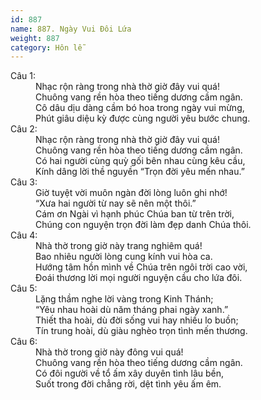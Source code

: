 ```yaml
---
id: 887
name: 887. Ngày Vui Đôi Lứa
weight: 887
category: Hôn lễ
---
```

<dl><dt>Câu 1:</dt><dd data-verse="1">Nhạc rộn ràng trong nhà thờ giờ đây vui quá! <br/>Chuông vang rền hòa theo tiếng dương cầm ngân. <br/>Cô dâu dịu dàng cầm bó hoa trong ngày vui mừng, <br/>Phút giâu diệu kỳ được cùng người yêu bước chung. </dd><dt>Câu 2:</dt><dd data-verse="2">Nhạc rộn ràng trong nhà thờ giờ đây vui quá! <br/>Chuông vang rền hòa theo tiếng dương cầm ngân. <br/>Có hai người cùng quỳ gối bên nhau cùng kêu cầu, <br/>Kính dâng lời thề nguyền “Trọn đời yêu mến nhau.” </dd><dt>Câu 3:</dt><dd data-verse="3">Giờ tuyệt vời muôn ngàn đời lòng luôn ghi nhớ! <br/>“Xưa hai người từ nay sẽ nên một thôi.” <br/>Cám ơn Ngài vì hạnh phúc Chúa ban từ trên trời, <br/>Chúng con nguyện trọn đời làm đẹp danh Chúa thôi. </dd><dt>Câu 4:</dt><dd data-verse="4">Nhà thờ trong giờ này trang nghiêm quá! <br/>Bao nhiêu người lòng cung kính vui hòa ca. <br/>Hướng tâm hồn mình về Chúa trên ngôi trời cao vời, <br/>Đoái thương lời mọi người nguyện cầu cho lứa đôi. </dd><dt>Câu 5:</dt><dd data-verse="5">Lặng thầm nghe lời vàng trong Kinh Thánh; <br/>“Yêu nhau hoài dù năm tháng phai ngày xanh.” <br/>Thiết tha hoài, dù đời sống vui hay nhiều lo buồn; <br/>Tín trung hoài, dù giàu nghèo trọn tình mến thương. </dd><dt>Câu 6:</dt><dd data-verse="6">Nhà thờ trong giờ này đông vui quá! <br/>Chuông vang rền hòa theo tiếng dương cầm ngân. <br/>Có đôi người về tổ ấm xây duyên tình lâu bền, <br/>Suốt trong đời chẳng rời, dệt tình yêu ấm êm. </dd></dl>
